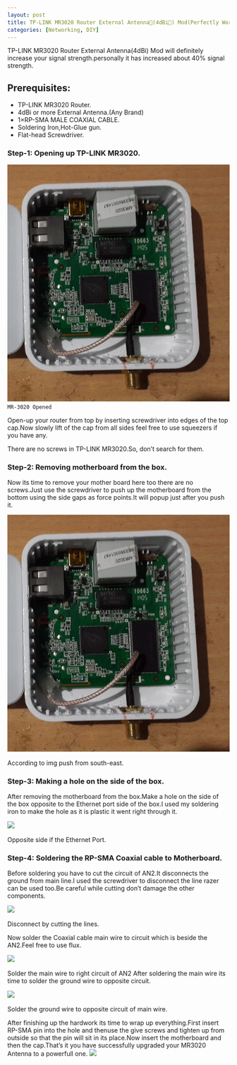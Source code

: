 ```yaml
---
layout: post
title: TP-LINK MR3020 Router External Antenna📡(4dBi📶) Mod(Perfectly Working).
categories: [Networking, DIY]
---
```

TP-LINK MR3020 Router External Antenna(4dBi) Mod will definitely increase your signal strength.personally it has increased about 40% signal strength.

## Prerequisites:
- TP-LINK MR3020 Router.
- 4dBi or more External Antenna.(Any Brand)
- 1×RP-SMA MALE COAXIAL CABLE.
- Soldering Iron,Hot-Glue gun.
- Flat-head Screwdriver.
### Step-1: Opening up TP-LINK MR3020.
![](/images/2016-12-15-TP-LINK-MR3020-MOD-1.jpg)
``` MR-3020 Opened ```

Open-up your router from top by inserting screwdriver into edges of the top cap.Now slowly lift of the cap from all sides feel free to use squeezers if you have any.

There are no screws in TP-LINK MR3020.So, don’t search for them.

### Step-2: Removing motherboard from the box.
Now its time to remove your mother board  here too there are no screws.Just use the screwdriver to push up the motherboard from the bottom using the side gaps as force points.It will popup just after you push it.

![](/images/2016-12-15-TP-LINK-MR3020-MOD-1.jpg)

According to img push from south-east.
### Step-3: Making a hole on the side of the box.
After removing the motherboard from the box.Make a hole on the side of the box opposite to the Ethernet port side of the box.I used my soldering iron to make the hole as it is plastic it went right through it.

![](/images/2016-12-15-TP-LINK-MR3020-MOD-2.jpg)


Opposite side if the Ethernet Port.
### Step-4: Soldering the RP-SMA Coaxial cable to Motherboard.
Before soldering you have to cut the circuit of AN2.It disconnects the ground from main line.I used the screwdriver to disconnect the line razer can be used too.Be careful while cutting don’t damage the other components.

![](/images/2016-12-15-TP-LINK-MR3020-MOD-3.png)

Disconnect by cutting the lines.

Now solder the Coaxial cable main wire to circuit which is beside the AN2.Feel free to use flux.

![](/images/2016-12-15-TP-LINK-MR3020-MOD-4.png)

Solder the main wire to right circuit of AN2
After soldering the main wire its time to solder the ground wire to opposite circuit.

![](/images/2016-12-15-TP-LINK-MR3020-MOD-5.png)

Solder the ground wire to opposite circuit of main wire.

After finishing up the hardwork its time to wrap up everything.First insert RP-SMA pin into the hole and thenuse the give screws and tighten up from outside so that the pin will sit in its place.Now insert the motherboard and then the cap.That’s it you have successfully upgraded your MR3020 Antenna to a powerfull one.
![](/images/2016-12-15-TP-LINK-MR3020-MOD-0.png)
